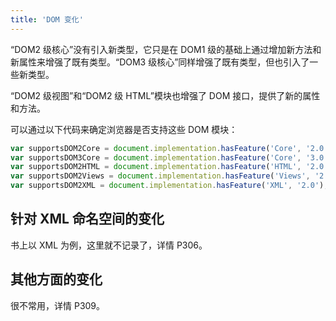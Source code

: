 ```yaml
---
title: 'DOM 变化'
---
```


“DOM2 级核心”没有引入新类型，它只是在 DOM1 级的基础上通过增加新方法和新属性来增强了既有类型。“DOM3 级核心”同样增强了既有类型，但也引入了一些新类型。

“DOM2 级视图”和“DOM2 级 HTML”模块也增强了 DOM 接口，提供了新的属性和方法。

可以通过以下代码来确定浏览器是否支持这些 DOM 模块：

```js
var supportsDOM2Core = document.implementation.hasFeature('Core', '2.0');
var supportsDOM3Core = document.implementation.hasFeature('Core', '3.0');
var supportsDOM2HTML = document.implementation.hasFeature('HTML', '2.0');
var supportsDOM2Views = document.implementation.hasFeature('Views', '2.0');
var supportsDOM2XML = document.implementation.hasFeature('XML', '2.0');
```

## 针对 XML 命名空间的变化

书上以 XML 为例，这里就不记录了，详情 P306。

## 其他方面的变化

很不常用，详情 P309。
